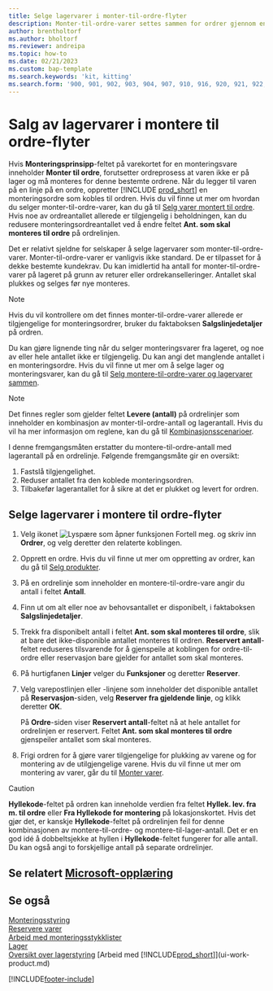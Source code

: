 ```yaml
---
title: Selge lagervarer i monter-til-ordre-flyter
description: Monter-til-ordre-varer settes sammen for ordrer gjennom en monteringsordre.
author: brentholtorf
ms.author: bholtorf
ms.reviewer: andreipa
ms.topic: how-to
ms.date: 02/21/2023
ms.custom: bap-template
ms.search.keywords: 'kit, kitting'
ms.search.form: '900, 901, 902, 903, 904, 907, 910, 916, 920, 921, 922, 923, 940, 941, 942, 930, 931, 932, 914, 915, 905'
---
```

# <a name="selling-inventory-items-in-assemble-to-order-flows"></a><a name="selling-inventory-items-in-assemble-to-order-flows"></a><a name="selling-inventory-items-in-assemble-to-order-flows"></a>Salg av lagervarer i montere til ordre-flyter

Hvis **Monteringsprinsipp**-feltet på varekortet for en monteringsvare inneholder **Monter til ordre**, forutsetter ordreprosess at varen ikke er på lager og må monteres for denne bestemte ordrene. Når du legger til varen på en linje på en ordre, oppretter [!INCLUDE [prod_short](includes/prod_short.md)] en monteringsordre som kobles til ordren. Hvis du vil finne ut mer om hvordan du selger monter-til-ordre-varer, kan du gå til [Selg varer montert til ordre](assembly-how-to-sell-items-assembled-to-order.md). Hvis noe av ordreantallet allerede er tilgjengelig i beholdningen, kan du redusere monteringsordreantallet ved å endre feltet **Ant. som skal monteres til ordre** på ordrelinjen.  

Det er relativt sjeldne for selskaper å selge lagervarer som monter-til-ordre-varer. Monter-til-ordre-varer er vanligvis ikke standard. De er tilpasset for å dekke bestemte kundekrav. Du kan imidlertid ha antall for monter-til-ordre-varer på lageret på grunn av returer eller ordrekanselleringer. Antallet skal plukkes og selges før nye monteres.  

> [!NOTE]  
> Hvis du vil kontrollere om det finnes monter-til-ordre-varer allerede er tilgjengelige for monteringsordrer, bruker du faktaboksen **Salgslinjedetaljer** på ordren.  

Du kan gjøre lignende ting når du selger monteringsvarer fra lageret, og noe av eller hele antallet ikke er tilgjengelig. Du kan angi det manglende antallet i en monteringsordre. Hvis du vil finne ut mer om å selge lager og monteringsvarer, kan du gå til [Selg montere-til-ordre-varer og lagervarer sammen](assembly-how-to-sell-assemble-to-order-items-and-inventory-items-together.md).  

> [!NOTE]  
> Det finnes regler som gjelder feltet **Levere (antall)** på ordrelinjer som inneholder en kombinasjon av monter-til-ordre-antall og lagerantall. Hvis du vil ha mer informasjon om reglene, kan du gå til [Kombinasjonsscenarioer](assembly-assemble-to-order-or-assemble-to-stock.md#combination-scenarios).  

I denne fremgangsmåten erstatter du montere-til-ordre-antall med lagerantall på en ordrelinje. Følgende fremgangsmåte gir en oversikt:

1. Fastslå tilgjengelighet.
2. Reduser antallet fra den koblede monteringsordren.
3. Tilbakefør lagerantallet for å sikre at det er plukket og levert for ordren.  

## <a name="to-sell-inventory-items-in-assemble-to-order-flows"></a><a name="to-sell-inventory-items-in-assemble-to-order-flows"></a><a name="to-sell-inventory-items-in-assemble-to-order-flows"></a>Selge lagervarer i montere til ordre-flyter

1. Velg ikonet ![Lyspære som åpner funksjonen Fortell meg.](media/ui-search/search_small.png "Fortell hva du vil gjøre") og skriv inn **Ordrer**, og velg deretter den relaterte koblingen.  
2. Opprett en ordre. Hvis du vil finne ut mer om oppretting av ordrer, kan du gå til [Selg produkter](sales-how-sell-products.md).  
3. På en ordrelinje som inneholder en montere-til-ordre-vare angir du antall i feltet **Antall**.  
4. Finn ut om alt eller noe av behovsantallet er disponibelt, i faktaboksen **Salgslinjedetaljer**.  
5. Trekk fra disponibelt antall i feltet **Ant. som skal monteres til ordre**, slik at bare det ikke-disponible antallet monteres til ordren. **Reservert antall**-feltet reduseres tilsvarende for å gjenspeile at koblingen for ordre-til-ordre eller reservasjon bare gjelder for antallet som skal monteres.  
6. På hurtigfanen **Linjer** velger du **Funksjoner** og deretter **Reserver**.  
7. Velg varepostlinjen eller -linjene som inneholder det disponible antallet på **Reservasjon**-siden, velg **Reserver fra gjeldende linje**, og klikk deretter **OK**.  

    På **Ordre**-siden viser **Reservert antall**-feltet nå at hele antallet for ordrelinjen er reservert. Feltet **Ant. som skal monteres til ordre** gjenspeiler antallet som skal monteres.  

8. Frigi ordren for å gjøre varer tilgjengelige for plukking av varene og for montering av de utilgjengelige varene. Hvis du vil finne ut mer om montering av varer, går du til [Monter varer](assembly-how-to-assemble-items.md).  

> [!CAUTION]  
> **Hyllekode**-feltet på ordren kan inneholde verdien fra feltet **Hyllek. lev. fra m. til ordre** eller **Fra Hyllekode for montering** på lokasjonskortet. Hvis det gjør det, er kanskje **Hyllekode**-feltet på ordrelinjen feil for denne kombinasjonen av montere-til-ordre- og montere-til-lager-antall. Det er en god idé å dobbeltsjekke at hyllen i **Hyllekode**-feltet fungerer for alle antall. Du kan også angi to forskjellige antall på separate ordrelinjer.  

## <a name="see-related-microsoft-training"></a><a name="see-related-microsoft-training"></a><a name="see-related-microsoft-training"></a>Se relatert [Microsoft-opplæring](/training/modules/assemble-to-order-dynamics-365-business-central/)

## <a name="see-also"></a><a name="see-also"></a><a name="see-also"></a>Se også

[Monteringsstyring](assembly-assemble-items.md)  
[Reservere varer](inventory-how-to-reserve-items.md)  
[Arbeid med monteringsstykklister](assembly-how-work-assembly-boms.md)  
[Lager](inventory-manage-inventory.md)  
[Oversikt over lagerstyring](design-details-warehouse-management.md)
[Arbeid med [!INCLUDE[prod_short](includes/prod_short.md)]](ui-work-product.md)


[!INCLUDE[footer-include](includes/footer-banner.md)]
